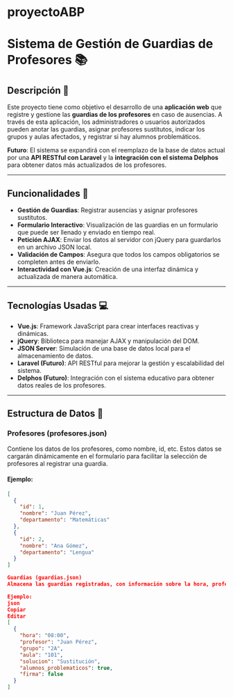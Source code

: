 # proyectoABP


# Sistema de Gestión de Guardias de Profesores 📚

## Descripción 📝

Este proyecto tiene como objetivo el desarrollo de una **aplicación web** que registre y gestione las **guardias de los profesores** en caso de ausencias. A través de esta aplicación, los administradores o usuarios autorizados pueden anotar las guardias, asignar profesores sustitutos, indicar los grupos y aulas afectados, y registrar si hay alumnos problemáticos.

**Futuro**: El sistema se expandirá con el reemplazo de la base de datos actual por una **API RESTful con Laravel** y la **integración con el sistema Delphos** para obtener datos más actualizados de los profesores.

---

## Funcionalidades 🔧

- **Gestión de Guardias**: Registrar ausencias y asignar profesores sustitutos.
- **Formulario Interactivo**: Visualización de las guardias en un formulario que puede ser llenado y enviado en tiempo real.
- **Petición AJAX**: Enviar los datos al servidor con jQuery para guardarlos en un archivo JSON local.
- **Validación de Campos**: Asegura que todos los campos obligatorios se completen antes de enviarlo.
- **Interactividad con Vue.js**: Creación de una interfaz dinámica y actualizada de manera automática.

---

## Tecnologías Usadas 💻

- **Vue.js**: Framework JavaScript para crear interfaces reactivas y dinámicas.
- **jQuery**: Biblioteca para manejar AJAX y manipulación del DOM.
- **JSON Server**: Simulación de una base de datos local para el almacenamiento de datos.
- **Laravel (Futuro)**: API RESTful para mejorar la gestión y escalabilidad del sistema.
- **Delphos (Futuro)**: Integración con el sistema educativo para obtener datos reales de los profesores.

---

## Estructura de Datos 📂

### **Profesores (profesores.json)**

Contiene los datos de los profesores, como nombre, id, etc. Estos datos se cargarán dinámicamente en el formulario para facilitar la selección de profesores al registrar una guardia.

#### Ejemplo:
```json
[
  {
    "id": 1,
    "nombre": "Juan Pérez",
    "departamento": "Matemáticas"
  },
  {
    "id": 2,
    "nombre": "Ana Gómez",
    "departamento": "Lengua"
  }
]

Guardias (guardias.json)
Almacena las guardias registradas, con información sobre la hora, profesor asignado, grupo y aula afectados, entre otros detalles importantes.

Ejemplo:
json
Copiar
Editar
[
  {
    "hora": "08:00",
    "profesor": "Juan Pérez",
    "grupo": "2A",
    "aula": "101",
    "solucion": "Sustitución",
    "alumnos_problematicos": true,
    "firma": false
  }
]
